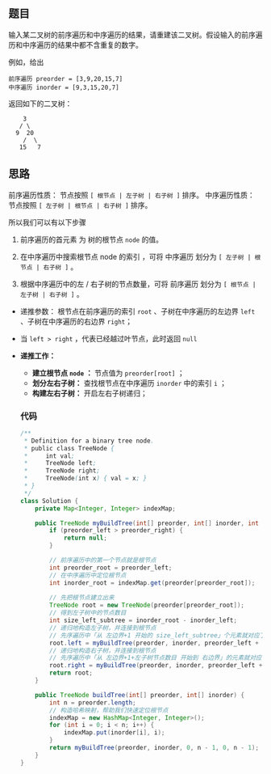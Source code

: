 ## 题目

输入某二叉树的前序遍历和中序遍历的结果，请重建该二叉树。假设输入的前序遍历和中序遍历的结果中都不含重复的数字。

例如，给出

```
前序遍历 preorder = [3,9,20,15,7]
中序遍历 inorder = [9,3,15,20,7]
```

返回如下的二叉树：

```
    3
   / \
  9  20
    /  \
   15   7
```

## 思路

前序遍历性质： 节点按照 `[ 根节点 | 左子树 | 右子树 ]` 排序。
中序遍历性质： 节点按照 `[ 左子树 | 根节点 | 右子树 ]` 排序。

所以我们可以有以下步骤

1. 前序遍历的首元素 为 树的根节点 `node` 的值。

2. 在中序遍历中搜索根节点 node 的索引 ，可将 中序遍历 划分为 `[ 左子树 | 根节点 | 右子树 ]` 。

3. 根据中序遍历中的左 / 右子树的节点数量，可将 前序遍历 划分为 `[ 根节点 | 左子树 | 右子树 ]` 。

   

* 递推参数： 根节点在前序遍历的索引 `root` 、子树在中序遍历的左边界 `left` 、子树在中序遍历的右边界 `right`；

* 当 `left > right` ，代表已经越过叶节点，此时返回 `null`

* **递推工作：**

  * **建立根节点 `node` ：** 节点值为 `preorder[root]` ；
  * **划分左右子树：** 查找根节点在中序遍历 `inorder` 中的索引 `i` ；
  * **构建左右子树：** 开启左右子树递归；

  

  ### 代码

  ```java
  /**
   * Definition for a binary tree node.
   * public class TreeNode {
   *     int val;
   *     TreeNode left;
   *     TreeNode right;
   *     TreeNode(int x) { val = x; }
   * }
   */
  class Solution {
      private Map<Integer, Integer> indexMap;
  
      public TreeNode myBuildTree(int[] preorder, int[] inorder, int preorder_left, int preorder_right, int inorder_left, int inorder_right) {
          if (preorder_left > preorder_right) {
              return null;
          }
  
          // 前序遍历中的第一个节点就是根节点
          int preorder_root = preorder_left;
          // 在中序遍历中定位根节点
          int inorder_root = indexMap.get(preorder[preorder_root]);
          
          // 先把根节点建立出来
          TreeNode root = new TreeNode(preorder[preorder_root]);
          // 得到左子树中的节点数目
          int size_left_subtree = inorder_root - inorder_left;
          // 递归地构造左子树，并连接到根节点
          // 先序遍历中「从 左边界+1 开始的 size_left_subtree」个元素就对应了中序遍历中「从 左边界 开始到 根节点定位-1」的元素
          root.left = myBuildTree(preorder, inorder, preorder_left + 1, preorder_left + size_left_subtree, inorder_left, inorder_root - 1);
          // 递归地构造右子树，并连接到根节点
          // 先序遍历中「从 左边界+1+左子树节点数目 开始到 右边界」的元素就对应了中序遍历中「从 根节点定位+1 到 右边界」的元素
          root.right = myBuildTree(preorder, inorder, preorder_left + size_left_subtree + 1, preorder_right, inorder_root + 1, inorder_right);
          return root;
      }
  
      public TreeNode buildTree(int[] preorder, int[] inorder) {
          int n = preorder.length;
          // 构造哈希映射，帮助我们快速定位根节点
          indexMap = new HashMap<Integer, Integer>();
          for (int i = 0; i < n; i++) {
              indexMap.put(inorder[i], i);
          }
          return myBuildTree(preorder, inorder, 0, n - 1, 0, n - 1);
      }
  }
  ```

  

  